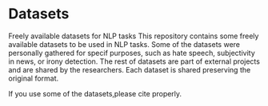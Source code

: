 # Datasets
Freely available datasets for NLP tasks
This repository contains some freely available datasets to be used in NLP tasks. 
Some of the datasets were personally gathered for specif purposes, such as hate speech, subjectivity in news, or irony detection. The rest of datasets are part of external projects and are shared by the researchers.
Each dataset is shared preserving the original format.

If you use some of the datasets,please cite properly.
